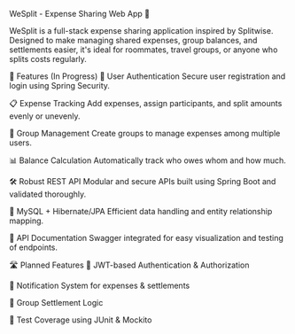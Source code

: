 WeSplit - Expense Sharing Web App 💸

WeSplit is a full-stack expense sharing application inspired by Splitwise. Designed to make managing shared expenses, group balances, and settlements easier, it's ideal for roommates, travel groups, or anyone who splits costs regularly.

🚀 Features (In Progress)
🔐 User Authentication
Secure user registration and login using Spring Security.

📋 Expense Tracking
Add expenses, assign participants, and split amounts evenly or unevenly.

👥 Group Management
Create groups to manage expenses among multiple users.

📊 Balance Calculation
Automatically track who owes whom and how much.

🛠 Robust REST API
Modular and secure APIs built using Spring Boot and validated thoroughly.

🐘 MySQL + Hibernate/JPA
Efficient data handling and entity relationship mapping.

📄 API Documentation
Swagger integrated for easy visualization and testing of endpoints.

🛣️ Planned Features
🪪 JWT-based Authentication & Authorization

🔔 Notification System for expenses & settlements

💸 Group Settlement Logic

🧪 Test Coverage using JUnit & Mockito
